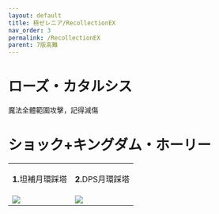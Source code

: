 ```yaml
---
layout: default
title: 極ゼレニア/RecollectionEX
nav_order: 3
permalink: /RecollectionEX
parent: 7版高難
---
```


# ローズ・カタルシス
魔法全體範圍攻擊，記得減傷

# ショック+キングダム・ホーリー
<table>
  <tr>
    <td width="50%">
      <p style="text-align:center">
       <b>1.</b>坦補月環踩塔
      </p>  
    </td>
    <td>
     <p style="text-align:center">
      <b>2.</b>DPS月環踩塔
     </p>
    </td>
  </tr>
    <tr>
    <td width="50%">
     <img src="https://img.game8.jp/11195275/ff30f7c196293b5be0585bec7751a786.png/original">
    </td>
    <td>
      <img src="https://img.game8.jp/11195276/1b9e03a070150f4ea96b683fa9083b74.png/original">
    </td>
  </tr>
</table>
